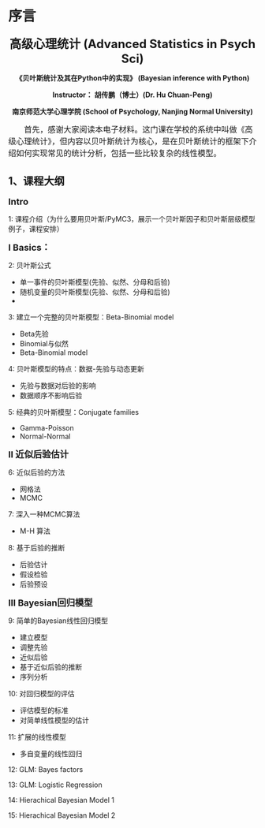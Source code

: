 # 序言
<center>

<font size=5>**高级心理统计 (Advanced Statistics in Psych Sci)**</font>

**《贝叶斯统计及其在Python中的实现》 (Bayesian inference with Python)**

**Instructor： 胡传鹏（博士）(Dr. Hu Chuan-Peng)**

**南京师范大学心理学院 (School of Psychology, Nanjing Normal University)**
</center>



<font size=3>&emsp;&emsp;首先，感谢大家阅读本电子材料。这门课在学校的系统中叫做《高级心理统计》，但内容以贝叶斯统计为核心，是在贝叶斯统计的框架下介绍如何实现常见的统计分析，包括一些比较复杂的线性模型。</font>


## 1、课程大纲

<font size=4>**Intro**</font>

1: 课程介绍（为什么要用贝叶斯/PyMC3，展示一个贝叶斯因子和贝叶斯层级模型例子，课程安排）

<font size=4>**I Basics：**</font>

2: 贝叶斯公式
- 单一事件的贝叶斯模型(先验、似然、分母和后验)
- 随机变量的贝叶斯模型(先验、似然、分母和后验)
- 
3: 建立一个完整的贝叶斯模型：Beta-Binomial model

- Beta先验
- Binomial与似然
- Beta-Binomial model

4: 贝叶斯模型的特点：数据-先验与动态更新

- 先验与数据对后验的影响
- 数据顺序不影响后验

5: 经典的贝叶斯模型：Conjugate families

- Gamma-Poisson
- Normal-Normal
  
<font size=4>**II 近似后验估计**</font>

6: 近似后验的方法

- 网格法
- MCMC

7: 深入一种MCMC算法

- M-H 算法

8: 基于后验的推断

- 后验估计
- 假设检验
- 后验预设

<font size=4>**III Bayesian回归模型**</font>

9: 简单的Bayesian线性回归模型

- 建立模型
- 调整先验
- 近似后验
- 基于近似后验的推断
- 序列分析

10: 对回归模型的评估

- 评估模型的标准
- 对简单线性模型的估计

11: 扩展的线性模型

- 多自变量的线性回归

12: GLM: Bayes factors

13: GLM: Logistic Regression

14: Hierachical Bayesian Model 1

15: Hierachical Bayesian Model 2
